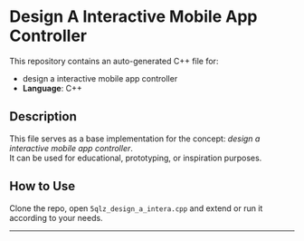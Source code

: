 # Design A Interactive Mobile App Controller

This repository contains an auto-generated C++ file for:

- design a interactive mobile app controller
- **Language**: C++

## Description

This file serves as a base implementation for the concept: *design a interactive mobile app controller*.  
It can be used for educational, prototyping, or inspiration purposes.

## How to Use

Clone the repo, open `5qlz_design_a_intera.cpp` and extend or run it according to your needs.

---


